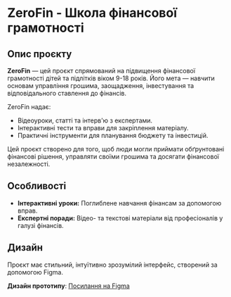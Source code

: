 # ZeroFin - Школа фінансової грамотності

## Опис проєкту

**ZeroFin** — цей проєкт спрямований на підвищення фінансової грамотності дітей та підлітків віком 9-18 років. Його мета — навчити основам управління грошима, заощадження, інвестування та відповідального ставлення до фінансів.

ZeroFin надає:
- Відеоуроки, статті та інтерв'ю з експертами.
- Інтерактивні тести та вправи для закріплення матеріалу.
- Практичні інструменти для планування бюджету та інвестицій.

Цей проєкт створено для того, щоб люди могли приймати обґрунтовані фінансові рішення, управляти своїми грошима та досягати фінансової незалежності.

## Особливості

- **Інтерактивні уроки:** Поглиблене навчання фінансам за допомогою вправ.
- **Експертні поради:** Відео- та текстові матеріали від професіоналів у галузі фінансів.

## Дизайн

Проєкт має стильний, інтуїтивно зрозумілий інтерфейс, створений за допомогою Figma.

**Дизайн прототипу**: [Посилання на Figma](https://www.figma.com/file/examplelink)

